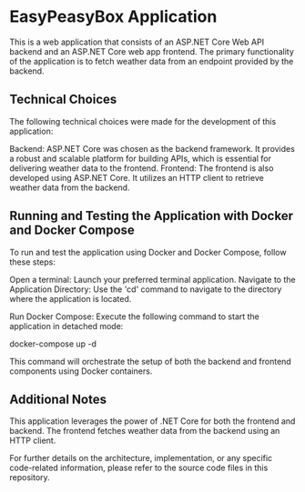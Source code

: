 # EasyPeasyBox Application
This is a web application that consists of an ASP.NET Core Web API backend and an ASP.NET Core web app frontend. The primary functionality of the application is to fetch weather data from an endpoint provided by the backend.

## Technical Choices
The following technical choices were made for the development of this application:

Backend: ASP.NET Core was chosen as the backend framework. It provides a robust and scalable platform for building APIs, which is essential for delivering weather data to the frontend.
Frontend: The frontend is also developed using ASP.NET Core. It utilizes an HTTP client to retrieve weather data from the backend.

## Running and Testing the Application with Docker and Docker Compose
To run and test the application using Docker and Docker Compose, follow these steps:

Open a terminal: Launch your preferred terminal application.
Navigate to the Application Directory: Use the 'cd' command to navigate to the directory where the application is located.

Run Docker Compose: Execute the following command to start the application in detached mode:

docker-compose up -d

This command will orchestrate the setup of both the backend and frontend components using Docker containers.

## Additional Notes
This application leverages the power of .NET Core for both the frontend and backend. The frontend fetches weather data from the backend using an HTTP client.

For further details on the architecture, implementation, or any specific code-related information, please refer to the source code files in this repository.
